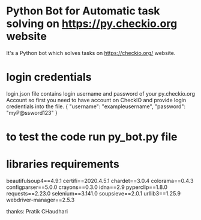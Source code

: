 # Python Bot for Automatic task solving on https://py.checkio.org website
It's a Python bot which solves tasks on https://checkio.org/ website.


# login credentials
login.json file contains login username and password of your py.checkio.org Account so first you need to have account on CheckIO and provide login credentials into the file.
{
  "username": "exampleusername",
  "password": "myP@ssword123"
}

# to test the code run py_bot.py file

# libraries requirements
beautifulsoup4==4.9.1
certifi==2020.4.5.1
chardet==3.0.4
colorama==0.4.3
configparser==5.0.0
crayons==0.3.0
idna==2.9
pyperclip==1.8.0
requests==2.23.0
selenium==3.141.0
soupsieve==2.0.1
urllib3==1.25.9
webdriver-manager==2.5.3



thanks:
Pratik CHaudhari
